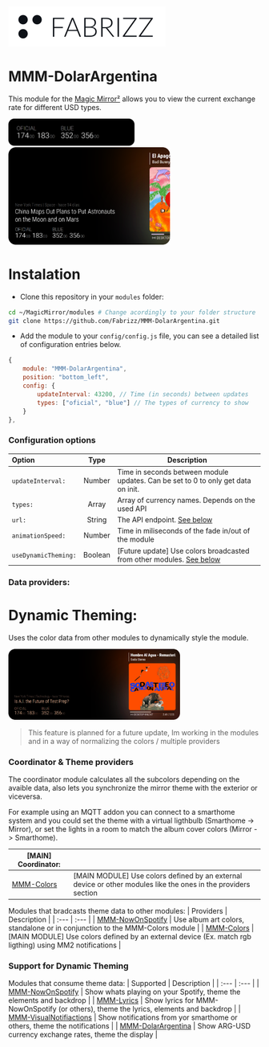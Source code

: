 <picture>
  <source media="(prefers-color-scheme: dark)" srcset=".github/content/logo-fabrizz-white.svg">
  <source media="(prefers-color-scheme: light)" srcset=".github/content/logo-fabrizz-githubgray.svg">
  <img alt="Fabrizz logo" src=".github/content/logo-fabrizz-fill.svg">
</picture>

# MMM-DolarArgentina
This module for the [Magic Mirror²](https://github.com/MichMich/MagicMirror) allows you to view the current exchange rate for different USD types.

<div><div>
<img src=".github/content/screenshot-module-base.png" width="50%">
<img src=".github/content/screenshot-module-multiple.png" width="64%">

# Instalation
- Clone this repository in your `modules` folder:

```bash
cd ~/MagicMirror/modules # Change acordingly to your folder structure
git clone https://github.com/Fabrizz/MMM-DolarArgentina.git
```

- Add the module to your `config/config.js` file, you can see a detailed list of configuration entries below.
```js
{
    module: "MMM-DolarArgentina",
    position: "bottom_left",
    config: {
        updateInterval: 43200, // Time (in seconds) between updates
        types: ["oficial", "blue"] // The types of currency to show
    }
},
```

### Configuration options
| Option | Type | Description |
| :--- | :---: | --- |
| `updateInterval:` | Number | Time in seconds between module updates. Can be set to 0 to only get data on init. |
| `types:` | Array | Array of currency names. Depends on the used API |
| `url:` | String | The API endpoint. [See below](#data-providers) |
| `animationSpeed:` | Number | Time in miliseconds of the fade in/out of the module |
| `useDynamicTheming:` | Boolean | [Future update] Use colors broadcasted from other modules. [See below](#dynamic-theming) |

### Data providers:

# Dynamic Theming:
Uses the color data from other modules to dynamically style the module.

<img src=".github/content/screenshot-module-dynamicTheme.png" width="68%">

> This feature is planned for a future update, Im working in the modules and in a way of normalizing the colors / multiple providers

### Coordinator & Theme providers

The coordinator module calculates all the subcolors depending on the avaible data, also lets you synchronize the mirror theme with the exterior or viceversa.

For example using an MQTT addon you can connect to a smarthome system and you could set the theme with a virtual ligthbulb (Smarthome -> Mirror), or set the lights in a room to match the album cover colors (Mirror -> Smarthome).

 | [MAIN] Coordinator: | |
 | --- | --- |
 | [MMM-Colors](https://github.com/Fabrizz/MMM-Colors) | [MAIN MODULE] Use colors defined by an external device or other modules like the ones in the providers section |

Modules that bradcasts theme data to other modules:
 | Providers | Description |
 | :--- | :--- |
 | [MMM-NowOnSpotify](https://github.com/Fabrizz/MMM-NowOnSpotify) | Use album art colors, standalone or in conjunction to the MMM-Colors module |
 | [MMM-Colors](https://github.com/Fabrizz/MMM-Colors) | [MAIN MODULE] Use colors defined by an external device (Ex. match rgb ligthing) using MM2 notifications |

 ### Support for Dynamic Theming
 Modules that consume theme data:
 | Supported | Description |
 | :--- | :--- |
 | [MMM-NowOnSpotify](https://github.com/Fabrizz/MMM-NowOnSpotify) | Show whats playing on your Spotify, theme the elements and backdrop |
 | [MMM-Lyrics](https://github.com/Fabrizz/MMM-Lyrics) | Show lyrics for MMM-NowOnSpotify (or others), theme the lyrics, elements and backdrop |
 | [MMM-VisualNotifiactions](https://github.com/Fabrizz/MMM-Lyrics) | Show notifications from yor smarthome or others, theme the notifications |
 | [MMM-DolarArgentina](https://github.com/Fabrizz/MMM-DolarArgentina) | Show ARG-USD currency exchange rates, theme the display |

